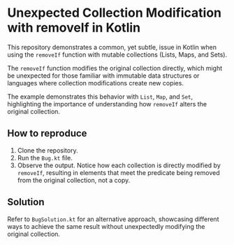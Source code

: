 # Unexpected Collection Modification with removeIf in Kotlin

This repository demonstrates a common, yet subtle, issue in Kotlin when using the `removeIf` function with mutable collections (Lists, Maps, and Sets).

The `removeIf` function modifies the original collection directly, which might be unexpected for those familiar with immutable data structures or languages where collection modifications create new copies.

The example demonstrates this behavior with `List`, `Map`, and `Set`, highlighting the importance of understanding how `removeIf` alters the original collection.

## How to reproduce

1. Clone the repository.
2. Run the `Bug.kt` file.
3. Observe the output.  Notice how each collection is directly modified by `removeIf`, resulting in elements that meet the predicate being removed from the original collection, not a copy.

## Solution

Refer to `BugSolution.kt` for an alternative approach, showcasing different ways to achieve the same result without unexpectedly modifying the original collection.